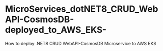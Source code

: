 # MicroServices_dotNET8_CRUD_WebAPI-CosmosDB-deployed_to_AWS_EKS-
How to deploy .NET8 CRUD WebAPI-CosmosDB Microservice to AWS EKS
